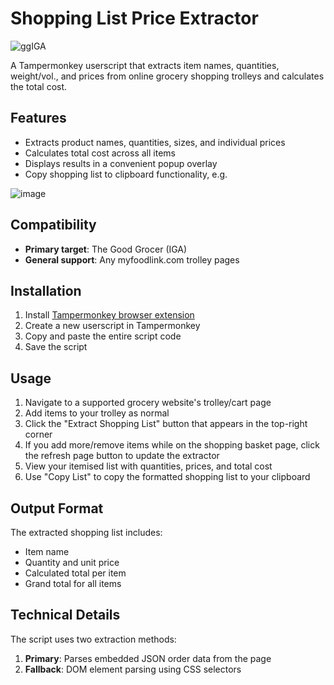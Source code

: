 # Shopping List Price Extractor

<img size=25% alt="ggIGA" src="https://github.com/user-attachments/assets/f8bd6a09-271f-4b5a-87c4-58d1fff708ab" />    

A Tampermonkey userscript that extracts item names, quantities, weight/vol., and prices from online grocery shopping trolleys and calculates the total cost.

## Features

- Extracts product names, quantities, sizes, and individual prices
- Calculates total cost across all items
- Displays results in a convenient popup overlay
- Copy shopping list to clipboard functionality, e.g.
<img size=20% alt="image" src="https://github.com/user-attachments/assets/72eec2f1-e86e-44c7-8cc7-f9b46302c0d8" />  

## Compatibility

- **Primary target**: The Good Grocer (IGA)
- **General support**: Any myfoodlink.com trolley pages

## Installation

1. Install [Tampermonkey browser extension](https://www.tampermonkey.net/)
2. Create a new userscript in Tampermonkey
3. Copy and paste the entire script code
4. Save the script

## Usage

1. Navigate to a supported grocery website's trolley/cart page
2. Add items to your trolley as normal
3. Click the "Extract Shopping List" button that appears in the top-right corner
4. If you add more/remove items while on the shopping basket page, click the refresh page button to update the extractor
5. View your itemised list with quantities, prices, and total cost
6. Use "Copy List" to copy the formatted shopping list to your clipboard

## Output Format

The extracted shopping list includes:
- Item name
- Quantity and unit price
- Calculated total per item
- Grand total for all items

## Technical Details

The script uses two extraction methods:
1. **Primary**: Parses embedded JSON order data from the page
2. **Fallback**: DOM element parsing using CSS selectors
